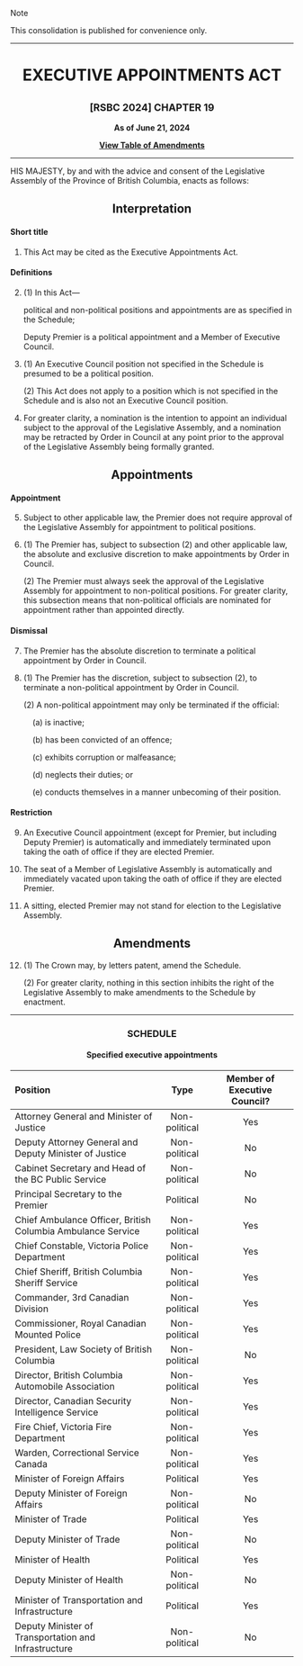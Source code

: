 > [!note]
> This consolidation is published for convenience only.

<div align="center">

<hr/>

<h1>EXECUTIVE APPOINTMENTS ACT</h1>

<h2><small>[RSBC 2024] CHAPTER 19</small></h2>

**As of June 21, 2024**

[**View Table of Amendments**](./README.md)

<hr/>

</div>

HIS MAJESTY, by and with the advice and consent of the Legislative Assembly of the Province of British Columbia, enacts as follows:

<div align="center">
<h2>Interpretation</h2>
</div>

#### Short title

1. This Act may be cited as the Executive Appointments Act.

#### Definitions

2. (1) In this Act—

   political and non-political positions and appointments are as specified in the Schedule;

   Deputy Premier is a political appointment and a Member of Executive Council.

3. (1) An Executive Council position not specified in the Schedule is presumed to be a political position.

   (2) This Act does not apply to a position which is not specified in the Schedule and is also not an Executive Council position.

4. For greater clarity, a nomination is the intention to appoint an individual subject to the approval of the Legislative Assembly, and a nomination may be retracted by Order in Council at any point prior to the approval of the Legislative Assembly being formally granted.

<div align="center">
<h2>Appointments</h2>
</div>

#### Appointment

5. Subject to other applicable law, the Premier does not require approval of the Legislative Assembly for appointment to political positions.

6. (1) The Premier has, subject to subsection (2) and other applicable law, the absolute and exclusive discretion to make appointments by Order in Council.

   (2) The Premier must always seek the approval of the Legislative Assembly for appointment to non-political positions. For greater clarity, this subsection means that non-political officials are nominated for appointment rather than appointed directly.

#### Dismissal

7. The Premier has the absolute discretion to terminate a political appointment by Order in Council.

8. (1) The Premier has the discretion, subject to subsection (2), to terminate a non-political appointment by Order in Council.

   (2) A non-political appointment may only be terminated if the official:

   &nbsp;&nbsp;&nbsp;&nbsp;(a) is inactive;

   &nbsp;&nbsp;&nbsp;&nbsp;(b) has been convicted of an offence;

   &nbsp;&nbsp;&nbsp;&nbsp;(c) exhibits corruption or malfeasance;

   &nbsp;&nbsp;&nbsp;&nbsp;(d) neglects their duties; or

   &nbsp;&nbsp;&nbsp;&nbsp;(e) conducts themselves in a manner unbecoming of their position.

#### Restriction

9. An Executive Council appointment (except for Premier, but including Deputy Premier) is automatically and immediately terminated upon taking the oath of office if they are elected Premier.

10. The seat of a Member of Legislative Assembly is automatically and immediately vacated upon taking the oath of office if they are elected Premier.

11. A sitting, elected Premier may not stand for election to the Legislative Assembly.

<div align="center">
<h2>Amendments</h2>
</div>

12. (1) The Crown may, by letters patent, amend the Schedule.

    (2) For greater clarity, nothing in this section inhibits the right of the Legislative Assembly to make amendments to the Schedule by enactment.

<hr/>
<div align="center">

<h3>SCHEDULE</h3>
<h4>Specified executive appointments</h4>

| Position                                                    |     Type      | Member of Executive Council? |
| :---------------------------------------------------------- | :-----------: | :--------------------------: |
| Attorney General and Minister of Justice                    | Non-political |             Yes              |
| Deputy Attorney General and Deputy Minister of Justice      | Non-political |              No              |
| Cabinet Secretary and Head of the BC Public Service         | Non-political |              No              |
| Principal Secretary to the Premier                          |   Political   |              No              |
| Chief Ambulance Officer, British Columbia Ambulance Service | Non-political |             Yes              |
| Chief Constable, Victoria Police Department                 | Non-political |             Yes              |
| Chief Sheriff, British Columbia Sheriff Service             | Non-political |             Yes              |
| Commander, 3rd Canadian Division                            | Non-political |             Yes              |
| Commissioner, Royal Canadian Mounted Police                 | Non-political |             Yes              |
| President, Law Society of British Columbia                  | Non-political |              No              |
| Director, British Columbia Automobile Association           | Non-political |             Yes              |
| Director, Canadian Security Intelligence Service            | Non-political |             Yes              |
| Fire Chief, Victoria Fire Department                        | Non-political |             Yes              |
| Warden, Correctional Service Canada                         | Non-political |             Yes              |
| Minister of Foreign Affairs                                 |   Political   |             Yes              |
| Deputy Minister of Foreign Affairs                          | Non-political |              No              |
| Minister of Trade                                           |   Political   |             Yes              |
| Deputy Minister of Trade                                    | Non-political |              No              |
| Minister of Health                                          |   Political   |             Yes              |
| Deputy Minister of Health                                   | Non-political |              No              |
| Minister of Transportation and Infrastructure               |   Political   |             Yes              |
| Deputy Minister of Transportation and Infrastructure        | Non-political |              No              |

</div>
